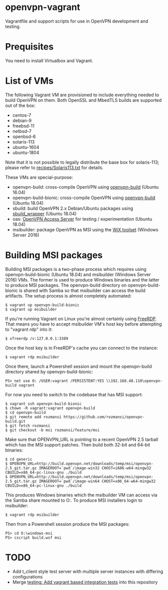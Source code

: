 # openvpn-vagrant

Vagrantfile and support scripts for use in OpenVPN development and testing.

# Prequisites

You need to install Virtualbox and Vagrant.

# List of VMs

The following Vagrant VM are provisioned to include everything needed to build 
OpenVPN on them. Both OpenSSL and MbedTLS builds are supported out of the box:

* centos-7
* debian-9
* freebsd-11
* netbsd-7
* openbsd-6
* solaris-113
* ubuntu-1604
* ubuntu-1804

Note that it is not possible to legally distribute the base box for solaris-113; 
please refer to [recipes/Solaris113.txt](recipes/Solaris113.txt) for details.

These VMs are special-purpose:

* openvpn-build: cross-compile OpenVPN using [openvpn-build](https://github.com/OpenVPN/openvpn-build) (Ubuntu 16.04)
* openvpn-build-bionic: cross-compile OpenVPN using [openvpn-build](https://github.com/OpenVPN/openvpn-build) (Ubuntu 18.04)
* sbuild: build OpenVPN 2.x Debian/Ubuntu packages using [sbuild_wrapper](https://github.com/OpenVPN/sbuild_wrapper) (Ubuntu 18.04)
* oas: [OpenVPN Access Server](https://openvpn.net/faq/what-is-openvpn-access-server/) for testing / experimentation (Ubuntu 18.04)
* msibuilder: package OpenVPN as MSI using the [WiX toolset](http://wixtoolset.org) (Windows Server 2016)

# Building MSI packages

Building MSI packages is a two-phase process which requires using
openvpn-build-bionic (Ubuntu 18.04) and msibuilder (Windows Server 2016) VMs.
The former is used to produce Windows binaries and the latter to produce MSI
packages. The openvpn-build directory on openvpn-build-bionic is shared with
Samba so that msibuilder can access the build artifacts. The setup process is
almost completely automated:

    $ vagrant up openvpn-build-bionic
    $ vagrant up msibuilder

If you're running Vagrant on Linux you're almost certainly using
[FreeRDP](https://www.freerdp.com/). That means you have to accept msibuilder
VM's host key before attempting to "vagrant rdp" into it:

    $ xfreerdp /v:127.0.0.1:3389

Once the host key is in FreeRDP's cache you can connect to the instance:

    $ vagrant rdp msibuilder

Once there, launch a Powershell session and mount the openvpn-build directory
shared by openvpn-build-bionic:

    PS> net use O: /USER:vagrant /PERSISTENT:YES \\192.168.48.110\openvpn-build vagrant

For now you need to switch to the codebase that has MSI support:

    $ vagrant ssh openvpn-build-bionic
    $ chown -R vagrant:vagrant openvpn-build
    $ cd openvpn-build
    $ git remote add rozmansi https://github.com/rozmansi/openvpn-build.git
    $ git fetch rozmansi
    $ git checkout -b msi rozmansi/feature/msi

Make sure that OPENVPN_URL is pointing to a recent OpenVPN 2.5 tarball which
has the MSI support patches. Then build both 32-bit and 64-bit binaries:

    $ cd generic
    $ OPENVPN_URL=http://build.openvpn.net/downloads/temp/msi/openvpn-2.5_git.tar.gz IMAGEROOT=`pwd`/image-win32 CHOST=i686-w64-mingw32 CBUILD=x86_64-pc-linux-gnu ./build
    $ OPENVPN_URL=http://build.openvpn.net/downloads/temp/msi/openvpn-2.5_git.tar.gz IMAGEROOT=`pwd`/image-win64 CHOST=x86_64-w64-mingw32 CBUILD=x86_64-pc-linux-gnu ./build

This produces Windows binaries which the msibuilder VM can access via the Samba
share mounted to O:. To produce MSI installers login to msibuilder:

    $ vagrant rdp msibuilder

Then from a Powershell session produce the MSI packages:

    PS> cd O:\windows-msi
    PS> cscript build.wsf msi

# TODO

* Add t_client style test server with multiple server instances with differing configurations
* Merge [testing: Add vagrant based integration tests](https://github.com/OpenVPN/openvpn/pull/45) into this repository
